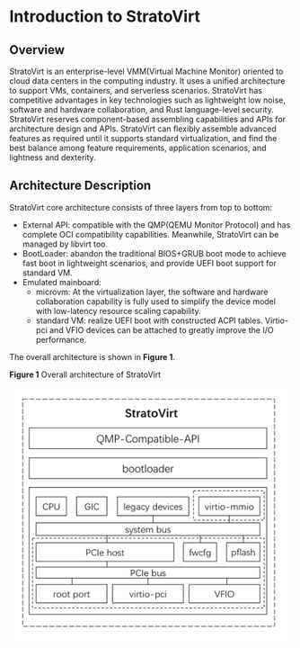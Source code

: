# Introduction to StratoVirt


## Overview

StratoVirt is an enterprise-level VMM(Virtual Machine Monitor) oriented to cloud data centers in the computing industry. It uses a unified architecture to support VMs, containers, and serverless scenarios. StratoVirt has competitive advantages in key technologies such as lightweight low noise, software and hardware collaboration, and Rust language-level security.
StratoVirt reserves component-based assembling capabilities and APIs for architecture design and APIs. StratoVirt can flexibly assemble advanced features as required until it supports standard virtualization, and find the best balance among feature requirements, application scenarios, and lightness and dexterity.



## Architecture Description

StratoVirt core architecture consists of three layers from top to bottom:

- External API: compatible with the QMP(QEMU Monitor Protocol) and has complete OCI compatibility capabilities. Meanwhile, StratoVirt can be managed by libvirt too.
- BootLoader: abandon the traditional BIOS+GRUB boot mode to achieve fast boot in lightweight scenarios, and provide UEFI boot support for standard VM.
- Emulated mainboard:
  - microvm: At the virtualization layer, the software and hardware collaboration capability is fully used to simplify the device model with low-latency resource scaling capability.
  - standard VM: realize UEFI boot with constructed ACPI tables. Virtio-pci and VFIO devices can be attached to greatly improve the I/O performance.


The overall architecture is shown in **Figure 1**.

**Figure 1** Overall architecture of StratoVirt

![](./figures/StratoVirt_architecture.png)

